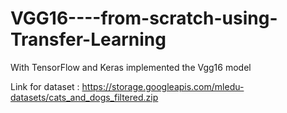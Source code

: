 # VGG16----from-scratch-using-Transfer-Learning
With TensorFlow and Keras implemented the Vgg16 model 

Link for dataset : https://storage.googleapis.com/mledu-datasets/cats_and_dogs_filtered.zip
